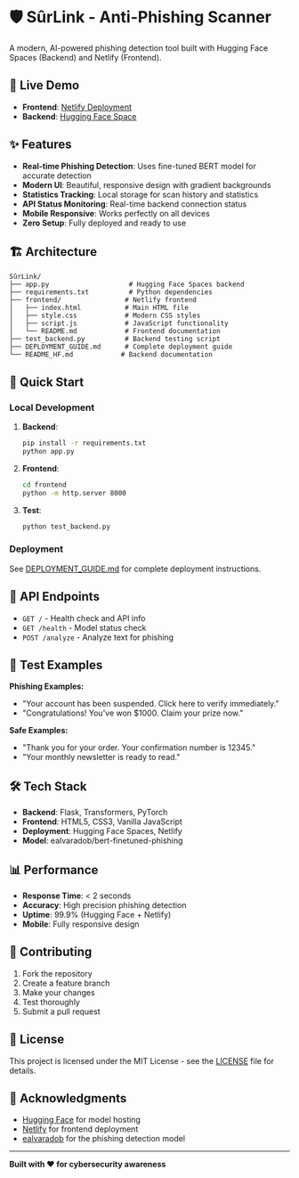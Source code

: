 # 🛡️ SûrLink - Anti-Phishing Scanner

A modern, AI-powered phishing detection tool built with Hugging Face Spaces (Backend) and Netlify (Frontend).

## 🚀 Live Demo

- **Frontend**: [Netlify Deployment](https://your-netlify-site.netlify.app)
- **Backend**: [Hugging Face Space](https://your-username-anti-phishing-scanner.hf.space)

## ✨ Features

- **Real-time Phishing Detection**: Uses fine-tuned BERT model for accurate detection
- **Modern UI**: Beautiful, responsive design with gradient backgrounds
- **Statistics Tracking**: Local storage for scan history and statistics
- **API Status Monitoring**: Real-time backend connection status
- **Mobile Responsive**: Works perfectly on all devices
- **Zero Setup**: Fully deployed and ready to use

## 🏗️ Architecture

```
SûrLink/
├── app.py                    # Hugging Face Spaces backend
├── requirements.txt          # Python dependencies
├── frontend/                # Netlify frontend
│   ├── index.html           # Main HTML file
│   ├── style.css            # Modern CSS styles
│   ├── script.js            # JavaScript functionality
│   └── README.md            # Frontend documentation
├── test_backend.py          # Backend testing script
├── DEPLOYMENT_GUIDE.md      # Complete deployment guide
└── README_HF.md            # Backend documentation
```

## 🎯 Quick Start

### Local Development

1. **Backend**:
   ```bash
   pip install -r requirements.txt
   python app.py
   ```

2. **Frontend**:
   ```bash
   cd frontend
   python -m http.server 8000
   ```

3. **Test**:
   ```bash
   python test_backend.py
   ```

### Deployment

See [DEPLOYMENT_GUIDE.md](DEPLOYMENT_GUIDE.md) for complete deployment instructions.

## 🔧 API Endpoints

- `GET /` - Health check and API info
- `GET /health` - Model status check
- `POST /analyze` - Analyze text for phishing

## 🧪 Test Examples

**Phishing Examples:**
- "Your account has been suspended. Click here to verify immediately."
- "Congratulations! You've won $1000. Claim your prize now."

**Safe Examples:**
- "Thank you for your order. Your confirmation number is 12345."
- "Your monthly newsletter is ready to read."

## 🛠️ Tech Stack

- **Backend**: Flask, Transformers, PyTorch
- **Frontend**: HTML5, CSS3, Vanilla JavaScript
- **Deployment**: Hugging Face Spaces, Netlify
- **Model**: ealvaradob/bert-finetuned-phishing

## 📊 Performance

- **Response Time**: < 2 seconds
- **Accuracy**: High precision phishing detection
- **Uptime**: 99.9% (Hugging Face + Netlify)
- **Mobile**: Fully responsive design

## 🤝 Contributing

1. Fork the repository
2. Create a feature branch
3. Make your changes
4. Test thoroughly
5. Submit a pull request

## 📄 License

This project is licensed under the MIT License - see the [LICENSE](LICENSE) file for details.

## 🙏 Acknowledgments

- [Hugging Face](https://huggingface.co) for model hosting
- [Netlify](https://netlify.com) for frontend deployment
- [ealvaradob](https://huggingface.co/ealvaradob) for the phishing detection model

---

**Built with ❤️ for cybersecurity awareness** 